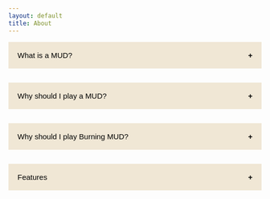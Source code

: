 ```yaml
---
layout: default
title: About
---
```

<head>
<meta name="viewport" content="width=device-width, initial-scale=1">
<style>
.collapsible {
  cursor: pointer;
  padding: 18px;
  width: 100%;
  border: none;
  text-align: left;
  outline: none;
  font-size: 15px;
  background-color: #f0e7d5;
}
.active, .collapsible:hover {
  background-color: #CC6633;
}
.collapsible:after {
  content: '\002B';
  font-weight: bold;
  float: right;
  margin-left: 5px;
}
.active:after {
  content: "\2212";
}
.content {
  padding: 0 18px;
  max-height: 0;
  overflow: hidden;
  transition: max-height 0.2s ease-out;
  }
</style>
</head>
<body>

<button class="collapsible">What is a MUD?</button>
<div class="content">
  <p>A MUD is a Multi-User Dungeon, as it was originally coined. It is generally considered an open-world online game with other players that is text-based, or an MMO. A MUD is really just a text MMO? Yes, and many players are already familiar with this term, although when MUDs released, this was not yet a term. The MMO genre started its life in the form of MUDs, and there were very many MUDs based on open source codebasese like Diku, Smaug, RoM, CircleMUD, and many others.</p>
</div>

<button class="collapsible">Why should I play a MUD?</button>
<div class="content">
  <p>We all like to have a game that we can play anytime, and not worry that it might be gone tomorrow or bought by a larger company and totally changed out from under us. It's nice to not have a paid subscription fee. It's nice to know that regardless of how long it has been since you played, your characters are still saved and waiting for you.</p>
  <p>One might feel that a text-only game has many weaknesses when compared to a modern MMO or action game, but some people say the book is always better than the movie. Graphics can help visualize your environment in a fun and meaninful ways, and 3D environments and worlds provide interesting emergent behaviors that add complexity to even simple systems, but the strengths of modern MMOs can also expose their weaknesses in turn. Displaying 3D graphics can consume a lot of computing power, and this limits the scope, scale, performance and fidelity of any graphical game, which in the long run, can affect the longevity of your game as it ages and loses the technical edge that it had upon release.</p>
  <p>Problems that affect longevity of MMOs, can be issues like:</p>
  <p> * Costs associated with architecting and hosting, which trickle down to monthly subscriptions or other fees for players. Once this money stops rolling in, it's likely the game will shut down. MUDs are cheap to host, and building content is as simple as writing a paragraph.</p>
  <p> * "Sharding" required with most graphical MMOs ends up splitting the playerbase into small chunks in order to avoid lag. On a MUD, everyone exists and plays together in the same world.</p>
  <p> * New content is difficult, costly and time consuming to create. To create content on a MUD you just need to use your imagination, and any computer will work.</p>
  <p> * Graphics age and become outdated. MUDs only limitation graphically is your imagination, and they never age visually.</p>
</div>

<button class="collapsible">Why should I play Burning MUD?</button>
<div class="content">
<p>Burning is a unuiqely fast-paced cooperative action game. It might sound like an oxymoron to say that a text game is fast-paced, but combat can be intense and satisfying in Burning, and split second decisions can mean life or death!</p>
</div>

<button class="collapsible">Features</button>
<div class="content">
    <p>Burning MUD has a unique multi-classing system where you select a second class after gaining mastery over the first class. Your character becomes a mix of the two classes, allowing interesting combinations of powerful abilities. Pick opposites like the Mage/Fighter to have a broad range of abilities, or narrow your focus instead and choose Mage/Mage to gain highly specialized spells and skills. There are over 64 different combinations, including classics such as the Fighter, Priest, Mage, and Rogue, as well as more exotic options Warlock, Nightblade, Animist, and Templar. Nearly any combination of two classes is possible, while the first class will weigh more heavily in defining your character.</p>
    <p>Burning MUD is a heavily modified Diku codebase with a mostly original medieval fantasy world that brings a unique flavor to the genre of text-based MMO games. Burning contains a massive planet spanning two continents separated by a deep ocean, and lurking beneath the bustling surface of the planet's crust lies an extensive expanse of procedurally generated underground caverns, called the Well.</p>
    <p>The Well, an expansive underground cave system, leading 20 levels deep with thousands of rooms, reaveals countless mythical creatures and deadly environmental traps as one ventures deeper underground. Each day, the caverns are reshaped by these environmental forces such as lava flows, bringing surprises and unending threats to the intrepid adventurers who dare to explore the perilous depths. But risk is not without reward, for one will find that the creatures are imbued with the magic of these baffling caverns, leaving behind fragments of elemental energy that grant unimaginable powers of an eternal and ancient race.</p>
</div>

<script>
var coll = document.getElementsByClassName("collapsible");
var i;

for (i = 0; i < coll.length; i++) {
  coll[i].addEventListener("click", function() {
    this.classList.toggle("active");
    var content = this.nextElementSibling;
    if (content.style.maxHeight){
      content.style.maxHeight = null;
    } else {
      content.style.maxHeight = content.scrollHeight + "px";
    } 
  });
}
</script>

</body>